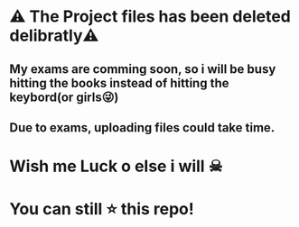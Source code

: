 # ⚠️ The Project files has been deleted delibratly⚠️

## My exams are comming soon, so i will be busy hitting the books instead of hitting the keybord(or girls😜) 

## Due to exams, uploading files could take time. 

# Wish me Luck o else i will ☠

# You can still ⭐ this repo!
